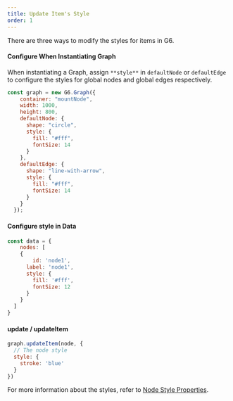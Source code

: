 ```yaml
---
title: Update Item's Style
order: 1
---
```


There are three ways to modify the styles for items in G6.

#### Configure When Instantiating Graph

When instantiating a Graph, assign `**style**` in `defaultNode` or `defaultEdge` to configure the styles for global nodes and global edges respectively.

```javascript
const graph = new G6.Graph({
    container: "mountNode",
    width: 1000,
    height: 800,
    defaultNode: {
      shape: "circle",
      style: {
        fill: "#fff",
        fontSize: 14
      }
    },
    defaultEdge: {
      shape: "line-with-arrow",
      style: {
        fill: "#fff",
        fontSize: 14
      }
    }
  });
```

#### Configure style in Data
```javascript
const data = {
	nodes: [
    {
    	id: 'node1',
      label: 'node1',
      style: {
        fill: '#fff',
        fontSize: 12
      }
    }
  ]
}
```

#### update / updateItem

```javascript
graph.updateItem(node, {
  // The node style
  style: {
  	stroke: 'blue'
  }
})
```

For more information about the styles, refer to [Node Style Properties](/zh/docs/manual/middle/elements/nodes/defaultNode/#style).
